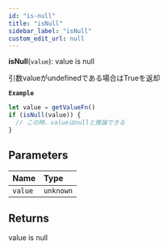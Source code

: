 ```yaml
---
id: "is-null"
title: "isNull"
sidebar_label: "isNull"
custom_edit_url: null
---
```


**isNull**(`value`): value is null

引数valueがundefinedである場合はTrueを返却

**`Example`**

```ts
let value = getValueFn()
if (isNull(value)) {
  // この時、valueはnullと推論できる
}
```

## Parameters

| Name | Type |
| :------ | :------ |
| `value` | `unknown` |

## Returns

value is null
